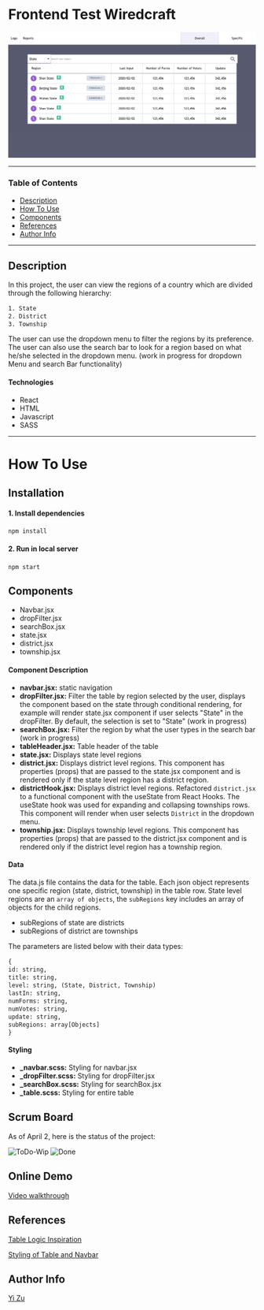 # Frontend Test Wiredcraft

![Project Image](./src/img/projectImg.png)

---

### Table of Contents

- [Description](#description)
- [How To Use](#how-to-use)
- [Components](#components)
- [References](#references)
- [Author Info](#author-info)

---

## Description

In this project, the user can view the regions of a country which are divided through the following hierarchy:

```
1. State
2. District
3. Township
```

The user can use the dropdown menu to filter the regions by its preference. The user can also use the search bar to look for a region based on what he/she selected in the dropdown menu. (work in progress for dropdown Menu and search Bar functionality)

#### Technologies

- React
- HTML
- Javascript
- SASS

---

# How To Use

## Installation

#### 1. Install dependencies

`npm install`

#### 2. Run in local server

`npm start`

## Components

- Navbar.jsx
- dropFilter.jsx
- searchBox.jsx
- state.jsx
- district.jsx
- township.jsx

#### Component Description

- **navbar.jsx:** static navigation
- **dropFilter.jsx:** Filter the table by region selected by the user, displays the component based on the state through conditional rendering, for example will render state.jsx component if user selects "State" in the dropFilter. By default, the selection is set to "State" (work in progress)
- **searchBox.jsx:** Filter the region by what the user types in the search bar (work in progress)
- **tableHeader.jsx:** Table header of the table
- **state.jsx:** Displays state level regions
- **district.jsx:** Displays district level regions. This component has properties (props) that are passed to the state.jsx component and is rendered only if the state level region has a district region.
- **districtHook.jsx:** Displays district level regions. Refactored `district.jsx` to a functional component with the useState from React Hooks. The useState hook was used for expanding and collapsing townships rows. This component will render when user selects `District` in the dropdown menu.
- **township.jsx:** Displays township level regions. This component has properties (props) that are passed to the district.jsx component and is rendered only if the district level region has a township region.

#### Data

The data.js file contains the data for the table. Each json object represents one specific region (state, district, township) in the table row.
State level regions are an `array of objects`, the `subRegions` key includes an array of objects for the child regions.

- subRegions of state are districts
- subRegions of district are townships

The parameters are listed below with their data types:

```
{
id: string,
title: string,
level: string, (State, District, Township)
lastIn: string,
numForms: string,
numVotes: string,
update: string,
subRegions: array[Objects]
}

```

#### Styling

- **\_navbar.scss:** Styling for navbar.jsx
- **\_dropFilter.scss:** Styling for dropFilter.jsx
- **\_searchBox.scss:** Styling for searchBox.jsx
- **\_table.scss:** Styling for entire table

## Scrum Board

As of April 2, here is the status of the project:

![ToDo-Wip](./src/img/toDo-WIP.jpg)
![Done](./src/img/completed.jpg)

## Online Demo

[Video walkthrough](https://www.loom.com/share/7054fba921154d9e92773e0560c8d6a3)

## References

[Table Logic Inspiration](https://gist.github.com/markerikson/bd9f03e0808558c5951e02f1aa98c563)

[Styling of Table and Navbar](https://codepen.io/wxiaojie45/pen/zwMjxE/)

## Author Info

[Yi Zu](http://zuyi.me/)
